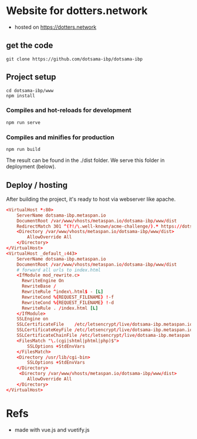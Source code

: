 # Website for dotters.network

- hosted on https://dotters.network

## get the code
```
git clone https://github.com/dotsama-ibp/dotsama-ibp
```
## Project setup
```
cd dotsama-ibp/www
npm install
```

### Compiles and hot-reloads for development
```
npm run serve
```

### Compiles and minifies for production
```
npm run build
```
The result can be found in the ./dist folder. We serve this folder in deployment (below).

## Deploy / hosting

After building the project, it's ready to host via webserver like apache.

```conf
<VirtualHost *:80>
    ServerName dotsama-ibp.metaspan.io
    DocumentRoot /var/www/vhosts/metaspan.io/dotsama-ibp/www/dist
    RedirectMatch 301 ^(?!/\.well-known/acme-challenge/).* https://dotsama-ibp.metaspan.io$0
    <Directory /var/www/vhosts/metaspan.io/dotsama-ibp/www/dist>
        AllowOverride All
    </Directory>
</VirtualHost>
<VirtualHost _default_:443>
    ServerName dotsama-ibp.metaspan.io
    DocumentRoot /var/www/vhosts/metaspan.io/dotsama-ibp/www/dist
    # forward all urls to index.html
    <IfModule mod_rewrite.c>
      RewriteEngine On
      RewriteBase /
      RewriteRule ^index\.html$ - [L]
      RewriteCond %{REQUEST_FILENAME} !-f
      RewriteCond %{REQUEST_FILENAME} !-d
      RewriteRule . /index.html [L]
    </IfModule>
    SSLEngine on
    SSLCertificateFile    /etc/letsencrypt/live/dotsama-ibp.metaspan.io/cert.pem
    SSLCertificateKeyFile /etc/letsencrypt/live/dotsama-ibp.metaspan.io/privkey.pem
    SSLCertificateChainFile /etc/letsencrypt/live/dotsama-ibp.metaspan.io/chain.pem
    <FilesMatch "\.(cgi|shtml|phtml|php)$">
        SSLOptions +StdEnvVars
    </FilesMatch>
    <Directory /usr/lib/cgi-bin>
        SSLOptions +StdEnvVars
    </Directory>
     <Directory /var/www/vhosts/metaspan.io/dotsama-ibp/www/dist>
        AllowOverride All
    </Directory>
</VirtualHost>
```

# Refs
- made with vue.js and vuetify.js
